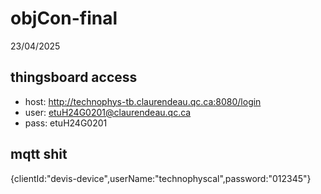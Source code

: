 # objCon-final
 
23/04/2025

## thingsboard access

- host: http://technophys-tb.claurendeau.qc.ca:8080/login
- user: etuH24G0201@claurendeau.qc.ca
- pass: etuH24G0201

## mqtt shit

{clientId:"devis-device",userName:"technophyscal",password:"012345"}
